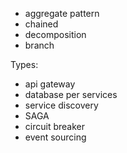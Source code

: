 
- aggregate pattern
- chained
- decomposition
- branch

Types:
- api gateway
- database per services
- service discovery
- SAGA
- circuit breaker
- event sourcing



